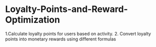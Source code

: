 # Loyalty-Points-and-Reward-Optimization
1.Calculate loyalty points for users based on activity.   2. Convert loyalty points into monetary rewards using different formulas
